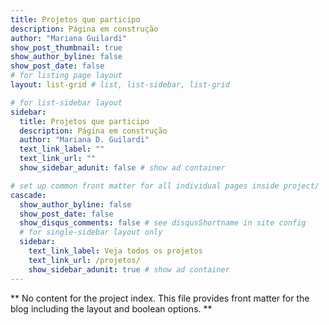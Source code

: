 ```yaml
---
title: Projetos que participo
description: Página em construção
author: "Mariana Guilardi"
show_post_thumbnail: true
show_author_byline: false
show_post_date: false
# for listing page layout
layout: list-grid # list, list-sidebar, list-grid

# for list-sidebar layout
sidebar: 
  title: Projetos que participo
  description: Página em construção
  author: "Mariana D. Guilardi"
  text_link_label: ""
  text_link_url: ""
  show_sidebar_adunit: false # show ad container

# set up common front matter for all individual pages inside project/
cascade:    
  show_author_byline: false
  show_post_date: false
  show_disqus_comments: false # see disqusShortname in site config
  # for single-sidebar layout only
  sidebar:
    text_link_label: Veja todos os projetos
    text_link_url: /projetos/
    show_sidebar_adunit: true # show ad container
---
```


** No content for the project index. This file provides front matter for the blog including the layout and boolean options. **
